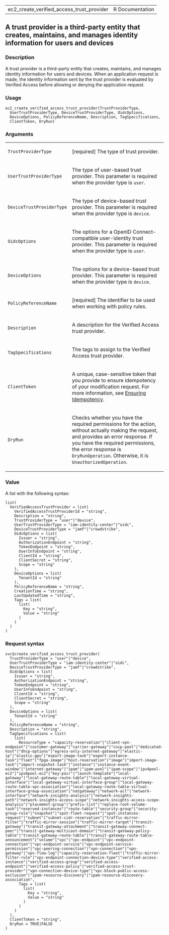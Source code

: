 <table style="width: 100%;">
<tbody>
<tr class="odd">
<td>ec2_create_verified_access_trust_provider</td>
<td style="text-align: right;">R Documentation</td>
</tr>
</tbody>
</table>

## A trust provider is a third-party entity that creates, maintains, and manages identity information for users and devices

### Description

A trust provider is a third-party entity that creates, maintains, and
manages identity information for users and devices. When an application
request is made, the identity information sent by the trust provider is
evaluated by Verified Access before allowing or denying the application
request.

### Usage

    ec2_create_verified_access_trust_provider(TrustProviderType,
      UserTrustProviderType, DeviceTrustProviderType, OidcOptions,
      DeviceOptions, PolicyReferenceName, Description, TagSpecifications,
      ClientToken, DryRun)

### Arguments

<table>
<colgroup>
<col style="width: 35%" />
<col style="width: 65%" />
</colgroup>
<tbody>
<tr class="odd">
<td><code
id="ec2_create_verified_access_trust_provider_:_TrustProviderType">TrustProviderType</code></td>
<td><p>[required] The type of trust provider.</p></td>
</tr>
<tr class="even">
<td><code
id="ec2_create_verified_access_trust_provider_:_UserTrustProviderType">UserTrustProviderType</code></td>
<td><p>The type of user-based trust provider. This parameter is required
when the provider type is <code>user</code>.</p></td>
</tr>
<tr class="odd">
<td><code
id="ec2_create_verified_access_trust_provider_:_DeviceTrustProviderType">DeviceTrustProviderType</code></td>
<td><p>The type of device-based trust provider. This parameter is
required when the provider type is <code>device</code>.</p></td>
</tr>
<tr class="even">
<td><code
id="ec2_create_verified_access_trust_provider_:_OidcOptions">OidcOptions</code></td>
<td><p>The options for a OpenID Connect-compatible user-identity trust
provider. This parameter is required when the provider type is
<code>user</code>.</p></td>
</tr>
<tr class="odd">
<td><code
id="ec2_create_verified_access_trust_provider_:_DeviceOptions">DeviceOptions</code></td>
<td><p>The options for a device-based trust provider. This parameter is
required when the provider type is <code>device</code>.</p></td>
</tr>
<tr class="even">
<td><code
id="ec2_create_verified_access_trust_provider_:_PolicyReferenceName">PolicyReferenceName</code></td>
<td><p>[required] The identifier to be used when working with policy
rules.</p></td>
</tr>
<tr class="odd">
<td><code
id="ec2_create_verified_access_trust_provider_:_Description">Description</code></td>
<td><p>A description for the Verified Access trust provider.</p></td>
</tr>
<tr class="even">
<td><code
id="ec2_create_verified_access_trust_provider_:_TagSpecifications">TagSpecifications</code></td>
<td><p>The tags to assign to the Verified Access trust
provider.</p></td>
</tr>
<tr class="odd">
<td><code
id="ec2_create_verified_access_trust_provider_:_ClientToken">ClientToken</code></td>
<td><p>A unique, case-sensitive token that you provide to ensure
idempotency of your modification request. For more information, see <a
href="https://docs.aws.amazon.com/AWSEC2/latest/APIReference/Run_Instance_Idempotency.html">Ensuring
Idempotency</a>.</p></td>
</tr>
<tr class="even">
<td><code
id="ec2_create_verified_access_trust_provider_:_DryRun">DryRun</code></td>
<td><p>Checks whether you have the required permissions for the action,
without actually making the request, and provides an error response. If
you have the required permissions, the error response is
<code>DryRunOperation</code>. Otherwise, it is
<code>UnauthorizedOperation</code>.</p></td>
</tr>
</tbody>
</table>

### Value

A list with the following syntax:

    list(
      VerifiedAccessTrustProvider = list(
        VerifiedAccessTrustProviderId = "string",
        Description = "string",
        TrustProviderType = "user"|"device",
        UserTrustProviderType = "iam-identity-center"|"oidc",
        DeviceTrustProviderType = "jamf"|"crowdstrike",
        OidcOptions = list(
          Issuer = "string",
          AuthorizationEndpoint = "string",
          TokenEndpoint = "string",
          UserInfoEndpoint = "string",
          ClientId = "string",
          ClientSecret = "string",
          Scope = "string"
        ),
        DeviceOptions = list(
          TenantId = "string"
        ),
        PolicyReferenceName = "string",
        CreationTime = "string",
        LastUpdatedTime = "string",
        Tags = list(
          list(
            Key = "string",
            Value = "string"
          )
        )
      )
    )

### Request syntax

    svc$create_verified_access_trust_provider(
      TrustProviderType = "user"|"device",
      UserTrustProviderType = "iam-identity-center"|"oidc",
      DeviceTrustProviderType = "jamf"|"crowdstrike",
      OidcOptions = list(
        Issuer = "string",
        AuthorizationEndpoint = "string",
        TokenEndpoint = "string",
        UserInfoEndpoint = "string",
        ClientId = "string",
        ClientSecret = "string",
        Scope = "string"
      ),
      DeviceOptions = list(
        TenantId = "string"
      ),
      PolicyReferenceName = "string",
      Description = "string",
      TagSpecifications = list(
        list(
          ResourceType = "capacity-reservation"|"client-vpn-endpoint"|"customer-gateway"|"carrier-gateway"|"coip-pool"|"dedicated-host"|"dhcp-options"|"egress-only-internet-gateway"|"elastic-ip"|"elastic-gpu"|"export-image-task"|"export-instance-task"|"fleet"|"fpga-image"|"host-reservation"|"image"|"import-image-task"|"import-snapshot-task"|"instance"|"instance-event-window"|"internet-gateway"|"ipam"|"ipam-pool"|"ipam-scope"|"ipv4pool-ec2"|"ipv6pool-ec2"|"key-pair"|"launch-template"|"local-gateway"|"local-gateway-route-table"|"local-gateway-virtual-interface"|"local-gateway-virtual-interface-group"|"local-gateway-route-table-vpc-association"|"local-gateway-route-table-virtual-interface-group-association"|"natgateway"|"network-acl"|"network-interface"|"network-insights-analysis"|"network-insights-path"|"network-insights-access-scope"|"network-insights-access-scope-analysis"|"placement-group"|"prefix-list"|"replace-root-volume-task"|"reserved-instances"|"route-table"|"security-group"|"security-group-rule"|"snapshot"|"spot-fleet-request"|"spot-instances-request"|"subnet"|"subnet-cidr-reservation"|"traffic-mirror-filter"|"traffic-mirror-session"|"traffic-mirror-target"|"transit-gateway"|"transit-gateway-attachment"|"transit-gateway-connect-peer"|"transit-gateway-multicast-domain"|"transit-gateway-policy-table"|"transit-gateway-route-table"|"transit-gateway-route-table-announcement"|"volume"|"vpc"|"vpc-endpoint"|"vpc-endpoint-connection"|"vpc-endpoint-service"|"vpc-endpoint-service-permission"|"vpc-peering-connection"|"vpn-connection"|"vpn-gateway"|"vpc-flow-log"|"capacity-reservation-fleet"|"traffic-mirror-filter-rule"|"vpc-endpoint-connection-device-type"|"verified-access-instance"|"verified-access-group"|"verified-access-endpoint"|"verified-access-policy"|"verified-access-trust-provider"|"vpn-connection-device-type"|"vpc-block-public-access-exclusion"|"ipam-resource-discovery"|"ipam-resource-discovery-association",
          Tags = list(
            list(
              Key = "string",
              Value = "string"
            )
          )
        )
      ),
      ClientToken = "string",
      DryRun = TRUE|FALSE
    )
